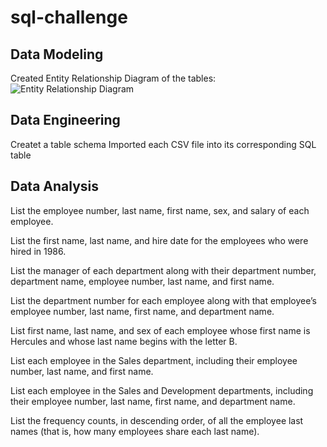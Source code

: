 # sql-challenge

## Data Modeling
Created Entity Relationship Diagram of the tables: 
![Entity Relationship Diagram](https://github.com/user-attachments/assets/8b89ebb2-fde8-441a-b0a1-35d6d3da149a)

## Data Engineering
Createt a table schema
Imported each CSV file into its corresponding SQL table

## Data Analysis
List the employee number, last name, first name, sex, and salary of each employee.


List the first name, last name, and hire date for the employees who were hired in 1986.

List the manager of each department along with their department number, department name, employee number, last name, and first name.

List the department number for each employee along with that employee’s employee number, last name, first name, and department name.

List first name, last name, and sex of each employee whose first name is Hercules and whose last name begins with the letter B.

List each employee in the Sales department, including their employee number, last name, and first name.

List each employee in the Sales and Development departments, including their employee number, last name, first name, and department name.

List the frequency counts, in descending order, of all the employee last names (that is, how many employees share each last name).
